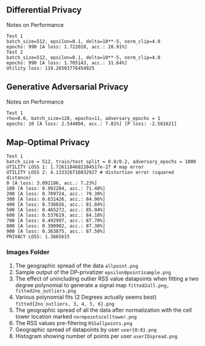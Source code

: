 ## Differential Privacy

Notes on Performance  
```
Test 1
batch_size=512, epsilon=0.1, delta=10**-5, norm_clip=4.0
epochs: 990 [A loss: 1.722018, acc.: 28.91%]
Test 2
batch_size=512, epsilon=0.1, delta=10**-5, norm_clip=4.0
epochs: 990 [A loss: 1.705143, acc.: 31.64%]
Utility loss: 119.26503776454925
```

## Generative Adversarial Privacy

Notes on Performance  
```
Test 1  
rho=0.0, batch_size=128, epochs=11, adversary_epochs = 1
epochs: 10 [A loss: 2.544804, acc.: 7.81%] [P loss: -2.561621]
```

## Map-Optimal Privacy
```
Test 1
batch_size = 512, train/test split = 0.8/0.2, adversary_epochs = 1000
UTILITY LOSS 1: 1.7261184682204517e-27 # map error
UTILITY LOSS 2: 4.133326716032927 # distortion error (squared distance)
0 [A loss: 3.091186, acc.: 7.23%]
100 [A loss: 0.992284, acc.: 71.48%]
200 [A loss: 0.709724, acc.: 79.30%]
300 [A loss: 0.631426, acc.: 84.96%]
400 [A loss: 0.736026, acc.: 81.84%]
500 [A loss: 0.465272, acc.: 85.94%]
600 [A loss: 0.537619, acc.: 84.18%]
700 [A loss: 0.492997, acc.: 87.70%]
800 [A loss: 0.390902, acc.: 87.30%]
900 [A loss: 0.363875, acc.: 87.50%]
PRIVACY LOSS: 1.3665615
```

### Images Folder
1. The geographic spread of the data
```allpoint.png```
2. Sample output of the DP-privatizer
```epsilon0point1sample.png```
3. The effect of unincluding outlier RSS value datapoints when fitting a two degree polynomial to generate a signal map ```fitted2all.png, fitted2no_outliers.png```
4. Various polynomial fits (2 Degrees actually seems best)
```fitted{2no_outliers, 3, 4, 5, 6}.png```
5. The geographic spread of all the data after normalization with the cell tower location marked
```normpointscelltower.png```
6. The RSS values pre-filtering ```RSSallpoints.png```
7. Geographic spread of datapoints by user ```user{0:8}.png```
8. Histogram showing number of points per user ```userIDspread.png```
